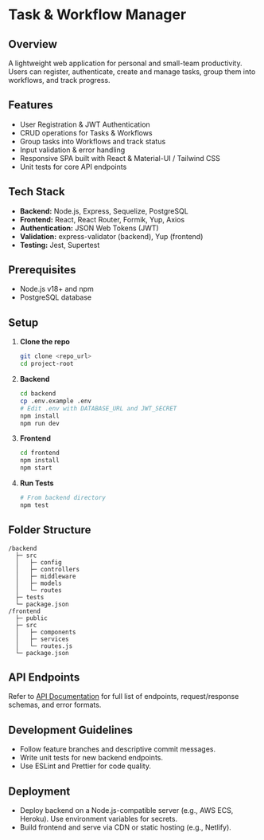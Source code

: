 
# Task & Workflow Manager

## Overview

A lightweight web application for personal and small-team productivity. Users can register, authenticate, create and manage tasks, group them into workflows, and track progress.

## Features

* User Registration & JWT Authentication
* CRUD operations for Tasks & Workflows
* Group tasks into Workflows and track status
* Input validation & error handling
* Responsive SPA built with React & Material-UI / Tailwind CSS
* Unit tests for core API endpoints

## Tech Stack

* **Backend:** Node.js, Express, Sequelize, PostgreSQL
* **Frontend:** React, React Router, Formik, Yup, Axios
* **Authentication:** JSON Web Tokens (JWT)
* **Validation:** express-validator (backend), Yup (frontend)
* **Testing:** Jest, Supertest

## Prerequisites

* Node.js v18+ and npm
* PostgreSQL database

## Setup

1. **Clone the repo**

   ```bash
   git clone <repo_url>
   cd project-root
   ```

2. **Backend**

   ```bash
   cd backend
   cp .env.example .env
   # Edit .env with DATABASE_URL and JWT_SECRET
   npm install
   npm run dev
   ```

3. **Frontend**

   ```bash
   cd frontend
   npm install
   npm start
   ```

4. **Run Tests**

   ```bash
   # From backend directory
   npm test
   ```

## Folder Structure

```
/backend
  ├─ src
  │   ├─ config
  │   ├─ controllers
  │   ├─ middleware
  │   ├─ models
  │   └─ routes
  ├─ tests
  └─ package.json
/frontend
  ├─ public
  ├─ src
  │   ├─ components
  │   ├─ services
  │   └─ routes.js
  └─ package.json
```

## API Endpoints

Refer to [API Documentation](docs/API_Documentation.md) for full list of endpoints, request/response schemas, and error formats.

## Development Guidelines

* Follow feature branches and descriptive commit messages.
* Write unit tests for new backend endpoints.
* Use ESLint and Prettier for code quality.

## Deployment

* Deploy backend on a Node.js-compatible server (e.g., AWS ECS, Heroku). Use environment variables for secrets.
* Build frontend and serve via CDN or static hosting (e.g., Netlify).
